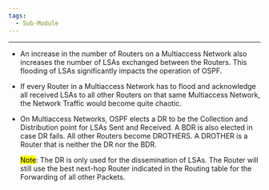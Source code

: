```yaml
---
tags:
  - Sub-Module
---
```


---
- An increase in the number of Routers on a Multiaccess Network also increases the number of LSAs exchanged between the Routers.
  This flooding of LSAs significantly impacts the operation of OSPF.
- If every Router in a Multiaccess Network has to flood and acknowledge all received LSAs to all other Routers on that same Multiaccess Network, the Network Traffic would become quite chaotic.
- On Multiaccess Networks, OSPF elects a DR to be the Collection and Distribution point for LSAs Sent and Received.
  A BDR is also elected in case DR fails.
  All other Routers become DROTHERS.
  A DROTHER is a Router that is neither the DR nor the BDR.
  
  <mark class="hltr-yellow">Note</mark>:
  The DR is only used for the dissemination of LSAs.
  The Router will still use the best next-hop Router indicated in the Routing table for the Forwarding of all other Packets.